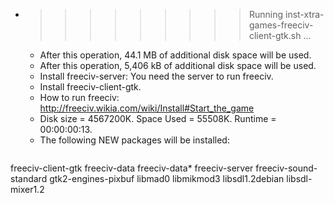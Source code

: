 * >>>>>>>>> Running inst-xtra-games-freeciv-client-gtk.sh ...
  * After this operation, 44.1 MB of additional disk space will be used.
  * After this operation, 5,406 kB of additional disk space will be used.
  * Install freeciv-server: You need the server to run freeciv.
  * Install freeciv-client-gtk.
  * How to run freeciv: http://freeciv.wikia.com/wiki/Install#Start_the_game
  * Disk size = 4567200K. Space Used = 55508K. Runtime = 00:00:00:13.
  * The following NEW packages will be installed:
  ```bash
freeciv-client-gtk freeciv-data freeciv-data* freeciv-server freeciv-sound-standard
gtk2-engines-pixbuf libmad0 libmikmod3 libsdl1.2debian libsdl-mixer1.2
  ```
